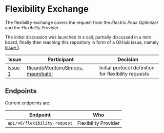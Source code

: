 # Flexibility Exchange

The flexibility exchange covers the request from the _Electric Peak Optimizer_ and the _Flexibility Provider_.

The initial discussion was launched in a call, partially discussed in a miro board, finally then reaching this repository
in form of a GitHub issue, namely [Issue 1](https://github.com/RicardoMonteiroSimoes/yoga-charge-api/issues/1).

| Issue                                                                        | Participant                                                                                                     | Decision                                              |
|------------------------------------------------------------------------------|-----------------------------------------------------------------------------------------------------------------|-------------------------------------------------------|
| [Issue 1](https://github.com/RicardoMonteiroSimoes/yoga-charge-api/issues/1) | [RicardoMonteiroSimoes](https://github.com/RicardoMonteiroSimoes), [maurobalbi](https://github.com/maurobalbi)  | Initial protocol definition for flexibility requests  |

## Endpoints

Current endpoints are:

| Endpoint                      | Who                  |
|-------------------------------|----------------------|
| `api/v0/flexibility-request`  | Flexibility Provider |
